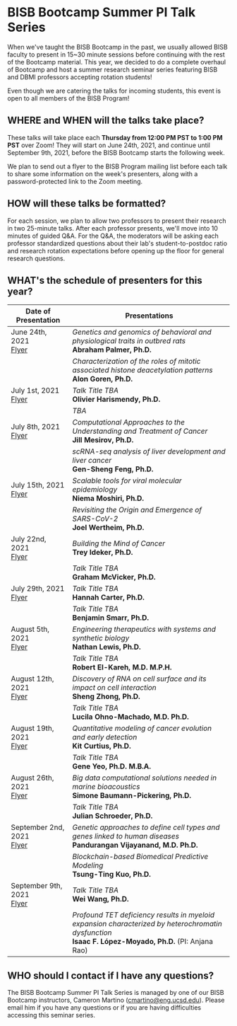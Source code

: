 # BISB Bootcamp Summer PI Talk Series

When we've taught the BISB Bootcamp in the past, we usually allowed BISB faculty to present in 15~30 minute sessions before continuing with the rest of the Bootcamp material. This year, we decided to do a complete overhaul of Bootcamp and host a summer research seminar series featuring BISB and DBMI professors accepting rotation students! 

Even though we are catering the talks for incoming students, this event is open to all members of the BISB Program! 

## WHERE and WHEN will the talks take place? 

These talks will take place each **Thursday from 12:00 PM PST to 1:00 PM PST** over Zoom! They will start on June 24th, 2021, and continue until September 9th, 2021, before the BISB Bootcamp starts the following week. 

We plan to send out a flyer to the BISB Program mailing list before each talk to share some information on the week's presenters, along with a password-protected link to the Zoom meeting. 

## HOW will these talks be formatted? 

For each session, we plan to allow two professors to present their research in two 25-minute talks. After each professor presents, we'll move into 10 minutes of guided Q&A. For the Q&A, the moderators will be asking each professor standardized questions about their lab's student-to-postdoc ratio and research rotation expectations before opening up the floor for general research questions. 

## WHAT's the schedule of presenters for this year? 

| Date of Presentation             | Presentations                              | 
| -------------------------------- | ------------------------------------------ |
| June 24th, 2021<br>[Flyer](https://github.com/mragsac/BISB-Bootcamp-2021/blob/main/module0_welcome-to-bootcamp/summer-PI-talk-series/flyers/BISB-Bootcamp-2021_Summer-PI-Talks_June-24.pdf)     | *Genetics and genomics of behavioral and physiological traits in outbred rats*<br>**Abraham Palmer, Ph.D.** |
|                                  | *Characterization of the roles of mitotic associated histone deacetylation patterns*<br>**Alon Goren, Ph.D.** |
| July 1st, 2021<br>[Flyer]()      | *Talk Title TBA*<br>**Olivier Harismendy, Ph.D.** |
|                                  | *TBA* |
| July 8th, 2021<br>[Flyer]()      | *Computational Approaches to the Understanding and Treatment of Cancer*<br>**Jill Mesirov, Ph.D.** |
|                                  | *scRNA-seq analysis of liver development and liver cancer*<br>**Gen-Sheng Feng, Ph.D.** |
| July 15th, 2021<br>[Flyer]()     | *Scalable tools for viral molecular epidemiology*<br>**Niema Moshiri, Ph.D.** |
|                                  | *Revisiting the Origin and Emergence of SARS-CoV-2*<br>**Joel Wertheim, Ph.D.** |
| July 22nd, 2021<br>[Flyer]()     | *Building the Mind of Cancer*<br>**Trey Ideker, Ph.D.** |
|                                  | *Talk Title TBA*<br>**Graham McVicker, Ph.D.** |
| July 29th, 2021<br>[Flyer]()     | *Talk Title TBA*<br>**Hannah Carter, Ph.D.** |
|                                  | *Talk Title TBA*<br>**Benjamin Smarr, Ph.D.** |
| August 5th, 2021<br>[Flyer]()    | *Engineering therapeutics with systems and synthetic biology*<br>**Nathan Lewis, Ph.D.** |
|                                  | *Talk Title TBA*<br>**Robert El-Kareh, M.D. M.P.H.** |
| August 12th, 2021<br>[Flyer]()   | *Discovery of RNA on cell surface and its impact on cell interaction*<br>**Sheng Zhong, Ph.D.** |
|                                  | *Talk Title TBA*<br>**Lucila Ohno-Machado, M.D. Ph.D.** |
| August 19th, 2021<br>[Flyer]()   | *Quantitative modeling of cancer evolution and early detection*<br>**Kit Curtius, Ph.D.** |
|                                  | *Talk Title TBA*<br>**Gene Yeo, Ph.D. M.B.A.** |
| August 26th, 2021<br>[Flyer]()   | *Big data computational solutions needed in marine bioacoustics*<br>**Simone Baumann-Pickering, Ph.D.** |
|                                  | *Talk Title TBA*<br>**Julian Schroeder, Ph.D.** |
| September 2nd, 2021<br>[Flyer]() | *Genetic approaches to define cell types and genes linked to human diseases*<br>**Pandurangan Vijayanand, M.D. Ph.D.** |
|                                  | *Blockchain-based Biomedical Predictive Modeling*<br>**Tsung-Ting Kuo, Ph.D.** |
| September 9th, 2021<br>[Flyer]() | *Talk Title TBA*<br>**Wei Wang, Ph.D.** |
|                                  | *Profound TET deficiency results in myeloid expansion characterized by heterochromatin dysfunction*<br>**Isaac F. López-Moyado, Ph.D.** (PI: Anjana Rao) |

## WHO should I contact if I have any questions? 

The BISB Bootcamp Summer PI Talk Series is managed by one of our BISB Bootcamp instructors, Cameron Martino ([cmartino@eng.ucsd.edu](mailto:cmartino@eng.ucsd.edu)). Please email him if you have any questions or if you are having difficulties accessing this seminar series. 
